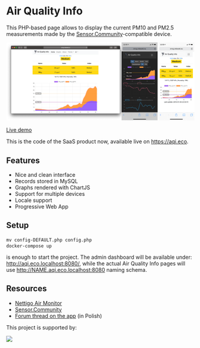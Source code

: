 # Air Quality Info

This PHP-based page allows to display the current PM10 and PM2.5 measurements made by the [Sensor.Community](https://sensor.community)-compatible device.

![Screenshot](img/screenshot-en.png)

[Live demo](http://mosina.aqi.eco/)

This is the code of the SaaS product now, available live on https://aqi.eco.

## Features

* Nice and clean interface
* Records stored in MySQL
* Graphs rendered with ChartJS
* Support for multiple devices
* Locale support
* Progressive Web App

## Setup

```
mv config-DEFAULT.php config.php
docker-compose up
```

is enough to start the project. The admin dashboard will be available under: http://aqi.eco.localhost:8080/, while the actual Air Quality Info pages will use http://NAME.aqi.eco.localhost:8080 naming schema.

## Resources

* [Nettigo Air Monitor](https://air.nettigo.pl/)
* [Sensor.Community](https://sensor.community)
* [Forum thread on the app](https://forum.kodujdlapolski.pl/t/strona-informacyjna-dla-czujnika-luftdaten/3217/35) (in Polish)

<p>This project is supported by:</p>
<p>
  <a href="https://www.digitalocean.com/">
    <img src="https://opensource.nyc3.cdn.digitaloceanspaces.com/attribution/assets/SVG/DO_Logo_horizontal_blue.svg" width="201px">
  </a>
</p>
